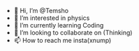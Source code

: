 - 👋 Hi, I’m @Temsho
- 👀 I’m interested in physics
- 🌱 I’m currently learning Coding
- 💞️ I’m looking to collaborate on (Thinking)
- 📫 How to reach me insta(xnump)

<!---
Temsho/Temsho is a ✨ special ✨ repository because its `README.md` (this file) appears on your GitHub profile.
You can click the Preview link to take a look at your changes.
--->
